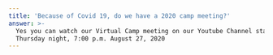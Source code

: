 ```yaml
---
title: 'Because of Covid 19, do we have a 2020 camp meeting?'
answer: >-
  Yes you can watch our Virtual Camp meeting on our Youtube Channel starting
  Thursday night, 7:00 p.m. August 27, 2020
---
```


